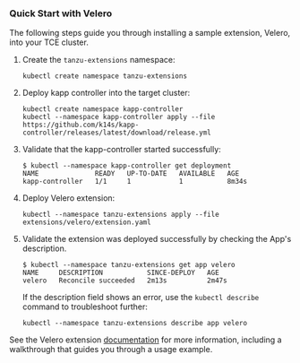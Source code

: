 ### Quick Start with Velero

The following steps guide you through installing a sample extension, Velero, into your TCE cluster.

1. Create the `tanzu-extensions` namespace:

    ```shell
    kubectl create namespace tanzu-extensions
    ```

2. Deploy kapp controller into the target cluster:

    ```shell
    kubectl create namespace kapp-controller
    kubectl --namespace kapp-controller apply --file https://github.com/k14s/kapp-controller/releases/latest/download/release.yml
    ```

3. Validate that the kapp-controller started successfully:

    ```shell
    $ kubectl --namespace kapp-controller get deployment
    NAME              READY   UP-TO-DATE   AVAILABLE   AGE
    kapp-controller   1/1     1            1           8m34s
    ```

4. Deploy Velero extension:

    ```shell
    kubectl --namespace tanzu-extensions apply --file extensions/velero/extension.yaml
    ```

5. Validate the extension was deployed successfully by checking the App's description.

    ```shell
    $ kubectl --namespace tanzu-extensions get app velero
    NAME     DESCRIPTION           SINCE-DEPLOY   AGE
    velero   Reconcile succeeded   2m13s          2m47s
    ```

    If the description field shows an error, use the `kubectl describe` command to troubleshoot further:

    ```shell
    kubectl --namespace tanzu-extensions describe app velero
    ```

See the Velero extension [documentation](./extensions/velero) for more information, including a walkthrough that guides you through a usage example.
